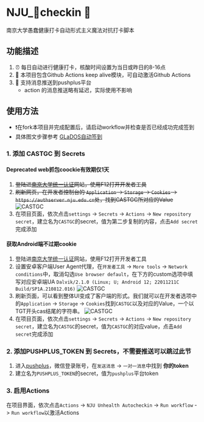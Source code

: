 # NJU_🐷checkin 🦠

南京大学愚蠢健康打卡自动形式主义魔法对抗打卡脚本

## 功能描述

1. ⏰ 每日自动进行健康打卡，核酸时间设置为当日或昨日的8-16点
2. 💊 本项目包含Github Actions keep alive模块，可自动激活Github Actions
3. 📧 支持消息推送到pushplus平台
   * action 的消息推送略有延迟，实际使用不影响

## 使用方法

* ❗️在fork本项目并完成配置后，请启动workflow并检查是否已经成功完成签到
* 具体图文步骤参考 [GLaDOS自动签到](https://github.com/NIL-zhuang/GLaDOS_Auto_Checkin)

### 1. 添加 CASTGC 到 Secrets

#### Deprecated web抓包coockie有效期仅1天

1. ~~登陆进[南京大学统一认证](https://authserver.nju.edu.cn/authserver/index.do)网站，使用F12打开开发者工具~~
2. ~~刷新网页，在开发者控制台的 `Application` -> `Storage` -> `Cookies` -> `https://authserver.nju.edu.cn`处，找到CASTGC所对应的Value~~
![CASTGC](https://lemonzzy.oss-cn-hangzhou.aliyuncs.com/typora/202210122147400.png)
3. 在项目页面，依次点击`settings` -> `Secrets` -> `Actions` -> `New repository secret`，建立名为`CASTGC`的secret，值为第二步复制的内容，点击`Add secret`完成添加

#### 获取Android端不过期cookie

1. 登陆进[南京大学统一认证](https://authserver.nju.edu.cn/authserver/index.do)网站，使用F12打开开发者工具
2. 设置安卓客户端User Agent代理，在`开发者工具` -> `More tools` -> `Network conditions`中，取消勾选`Use browser default`，在下方的custom选项中填写对应安卓端UA `Dalvik/2.1.0 (Linux; U; Android 12; 22011211C Build/SP1A.210812.016)`
   ![CASTGC](https://lemonzzy.oss-cn-hangzhou.aliyuncs.com/typora/202210161413004.png)
3. 刷新页面，可以看到整体UI变成了客户端的形式。我们就可以在开发者选项中的`Application` -> `Storage` -> `Cookies`找到`CASTGC`以及对应的Value，一个以TGT开头cas结尾的字符串。
   ![CASTGC](https://lemonzzy.oss-cn-hangzhou.aliyuncs.com/typora/202210161416331.png)
4. 在项目页面，依次点击`settings` -> `Secrets` -> `Actions` -> `New repository secret`，建立名为`CASTGC`的secret，值为`CASTGC`的对应value，点击`Add secret`完成添加

### 2. 添加PUSHPLUS_TOKEN 到 Secrets，不需要推送可以跳过此节

1. 进入[pushplus](http://www.pushplus.plus/)，微信登录账号，在`发送消息` -> `一对一消息`中找到 **你的token**
2. 建立名为`PUSHPLUS_TOKEN`的secret，值为`pushplus`平台token

### 3. 启用Actions

在项目界面，依次点击`Actions` -> `NJU Unhealth Autocheckin` -> `Run workflow` -> `Run workflow`以激活Actions
